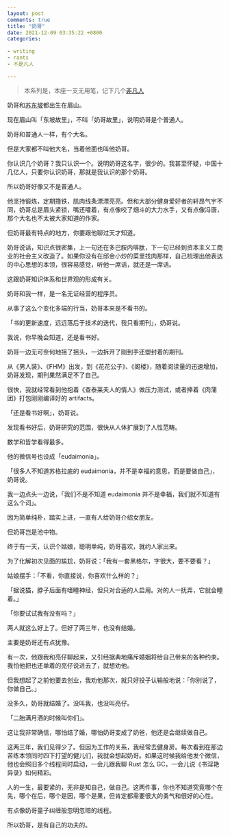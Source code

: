 ```yaml
---
layout: post
comments: true
title: "奶哥"
date: 2021-12-09 03:35:22 +0800
categories: 

- writing
- rants
- 不是凡人

---
```


> 本系列是，本座一支无用笔，记下几个[非凡人](/categories/bu-shi-fan-ren/)

奶哥和[苏东坡](/2021/09/cheer-me-up/)都出生在眉山。

现在眉山叫「东坡故里」，不叫「奶哥故里」，说明奶哥是个普通人。

奶哥和普通人一样，有个大名。

但是大家都不叫他大名，当着他面也叫他奶哥。

你认识几个奶哥？我只认识一个。说明奶哥这名字，很少的。我甚至怀疑，中国十几亿人，只要你认识奶哥，那就是我认识的那个奶哥。

所以奶哥好像又不是普通人。

他坚持锻炼，定期撸铁，肌肉线条漂漂亮亮。但和大部分健身爱好者的轩昂气宇不同，奶哥总是眉头紧锁，嘴还嚯着，有点像咬了烟斗的大力水手，又有点像冯唐，那个大名也不太被大家知道的作家。

但奶哥最有特点的地方，你要跟他聊过天才知道。

奶哥说话，知识点很密集，上一句还在多巴胺内啡肽，下一句已经到资本主义工商业的社会主义改造了。如果你没有在邱金小炒的菜里找肉那样，自己梳理出他表达的中心思想的本领，很容易感觉，听他一席话，就还是一席话。

这跟奶哥知识体系和世界观的形成有关。

奶哥和我一样，是一名无证经营的程序员。

从事了这么个变化多端的行当，奶哥本来是不看书的。

「书的更新速度，远远落后于技术的迭代，我只看期刊」，奶哥说。

我说，你早晚会知道，还是看书好。

奶哥一边无可奈何地摇了摇头，一边拆开了刚到手还塑封着的期刊。

从《男人装》、《FHM》出发，到《花花公子》、《阁楼》，随着阅读量的迅速增加，奶哥发现，期刊果然满足不了自己。

很快，我就经常看到他抱着《查泰莱夫人的情人》做压力测试，或者捧着《肉蒲团》打包刚刚编译好的 artifacts。

「还是看书好啊」，奶哥说。

发现看书好后，奶哥研究的范围，很快从人体扩展到了人性范畴。

数学和哲学看得最多。

他的微信号也设成「eudaimonia」。

「很多人不知道苏格拉底的 eudaimonia，并不是幸福的意思，而是要做自己」，奶哥说。

我一边点头一边说，「我们不是不知道 eudaimonia 并不是幸福，我们就不知道有这么个词」。

因为简单纯朴，踏实上进，一直有人给奶哥介绍女朋友。

但奶哥岂是池中物。

终于有一天，认识个姑娘，聪明单纯，奶哥喜欢，就约人家出来。

为了化解初次见面的尴尬，奶哥说：「我有一套黑格尔，字很大，要不要看？」

姑娘摆手：「不看，你直接说，你喜欢什么样的？」

「据说猫，脖子后面有嗜睡神经，但只对合适的人启用。对的人一抚弄，它就会睡着。」

「你要试试我有没有吗？」

两人就这么好上了。但好了两三年，也没有结婚。

主要是奶哥还有点犹豫。

有一次，他跟我和亮仔聊起来，又引经据典地痛斥婚姻将给自己带来的各种约束。我怕他把也还单着的亮仔说进去了，就想劝他。

但我想起了之前他要去创业，我劝他那次，就只好投子认输般地说：「你别说了，你做自己。」

没多久，奶哥就结婚了。没叫我，也没叫亮仔。

「二胎满月酒的时候叫你们」。

这让我非常确信，哪怕结了婚，哪怕奶哥变成了奶爸，他还是会继续做自己。

这两三年，我们见得少了。但因为工作的关系，我经常去健身房。每次看到在那边苦练本领同时四下打望的健儿们，我就会想起奶哥。如果这时候我给他发个微信，他也会照旧多个线程同时启动，一会儿跟我聊 Rust 怎么 GC，一会儿说《书淫艳异录》如何精彩。

人的一生，最要紧的，无非是知自己，做自己。这两件事，你也不知道究竟哪个在先，哪个在后，哪个是因，哪个是果，但肯定都需要很大的勇气和很好的心性。

有点像奶哥量子纠缠般忽明忽暗的线程。

所以奶哥，是有自己的功夫的。